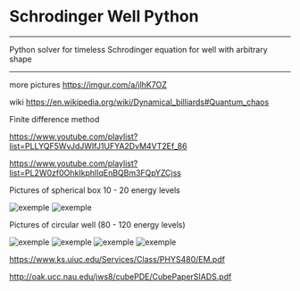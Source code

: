 # Schrodinger Well Python
***
Python solver for timeless Schrodinger equation for well with arbitrary shape
***
more  pictures https://imgur.com/a/jlhK7OZ

wiki https://en.wikipedia.org/wiki/Dynamical_billiards#Quantum_chaos

Finite difference method 

https://www.youtube.com/playlist?list=PLLYQF5WvJdJWIfJ1UFYA2DvM4VT2Ef_86

https://www.youtube.com/playlist?list=PL2W0zf0OhkIkphlIqEnBQBm3FQpYZCjss


Pictures of spherical box 10 - 20 energy levels

![exemple](https://i.imgur.com/D6Omssq.png)
![exemple](https://i.imgur.com/pvebRwt.png)

Pictures of circular well (80 - 120 energy levels)

![exemple](https://i.imgur.com/LnpVZ3X.png)
![exemple](https://i.imgur.com/E7WPIf2.png)
![exemple](https://i.imgur.com/4PIo8zA.png)
![exemple](https://i.imgur.com/RXse9CG.png)

https://www.ks.uiuc.edu/Services/Class/PHYS480/EM.pdf

http://oak.ucc.nau.edu/jws8/cubePDE/CubePaperSIADS.pdf
